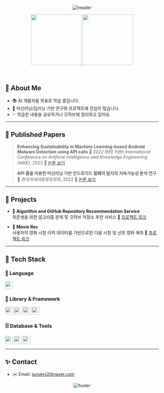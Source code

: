<div align="center">

<!-- 헤더 배너 -->
![header](https://capsule-render.vercel.app/api?type=waving&height=300&fontColor=F8F8F8&fontSize=40&section=header&text=Hi%20there!%20I'm%20HoJun%20Lee%20%F0%9F%A4%97)

<!-- 활동 통계 -->
<p align="center">
  <a href="https://solved.ac/ghwns82/">
    <img src="http://mazassumnida.wtf/api/v2/generate_badge?boj=ghwns82" height="165" />
  </a>
  <img src="https://github-readme-stats.vercel.app/api?username=ghwns82&show_icons=true&theme=radical" height="165"/>
</p>


</div>

<br/>
<div>

## 🧠 About Me

- 📚 AI 개발자를 목표로 학습 중입니다.
- 🧪 머신러닝/딥러닝 기반 연구와 프로젝트에 관심이 많습니다.
- ✨ 학습한 내용을 공유하거나 깃허브에 정리하고 있어요.

---

## 🧾 Published Papers
> **Enhancing Sustainability in Machine Learning-based Android Malware Detection using API calls**
> 📍 *2022 IEEE Fifth International Conference on Artificial Intelligence and Knowledge Engineering (AIKE)*, 2022
> 🔗 [논문 보기](https://ieeexplore.ieee.org/abstract/document/9939276)

> **API 콜을 이용한 머신러닝 기반 안드로이드 멀웨어 탐지의 지속가능성 분석 연구**
> 📍 *한국차세대컴퓨팅학회*, 2022
> 🔗 [논문 보기](https://www.earticle.net/Article/A412360)

---


## 🧪 Projects

- 📌 **Algorithm and GitHub Repository Recommendation Service**  
  취준생을 위한 알고리즘 문제 및 깃허브 저장소 추천 서비스
  🔗 [프로젝트 링크](https://github.com/ghwns82/job-recommend)

- 📌 **Movie Rec**  
  사용자의 영화 시청 이력 데이터를 기반으로한 다음 시청 및 선호 영화 예측
  🔗 [프로젝트 링크](https://github.com/ghwns82/movie-rec)

---

## 🧱 Tech Stack

### 💬 Language

<img src="https://img.shields.io/badge/Python-3776AB?style=flat-square&logo=Python&logoColor=white" height="25"/>
</br>

### 🧠 Library & Framework

<img src="https://img.shields.io/badge/PyTorch-EE4C2C?style=flat-square&logo=PyTorch&logoColor=white" height="25"/>
<img src="https://img.shields.io/badge/Scikit_learn-F7931E?style=flat-square&logo=scikitlearn&logoColor=white" height="25"/>
<img src="https://img.shields.io/badge/Streamlit-FF4B4B?style=flat-square&logo=streamlit&logoColor=white" height="25"/>
<img src="https://img.shields.io/badge/Django-092E20?style=flat-square&logo=Django&logoColor=white" height="25"/>
</br>

### 🗄️ Database & Tools

<img src="https://img.shields.io/badge/MySQL-4479A1?style=flat-square&logo=MySQL&logoColor=white" height="25"/>
<img src="https://img.shields.io/badge/Git-F05032?style=flat-square&logo=Git&logoColor=white" height="25"/>
<img src="https://img.shields.io/badge/GitHub-181717?style=flat-square&logo=GitHub&logoColor=white" height="25"/>

</br>

---

## ✨ Contact

- ✉️ Email: [junvery2@naver.com](mailto:junvery2@naver.com)


</div>
<div align="center">
  
![footer](https://capsule-render.vercel.app/api?type=waving&height=200&section=footer)

</div>
